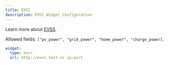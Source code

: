 ```yaml
---
title: EVCC
description: EVCC Widget Configuration
---
```


Learn more about [EVSS](https://github.com/evcc-io/evcc).

Allowed fields: `["pv_power", "grid_power", "home_power", "charge_power]`.

```yaml
widget:
  type: evcc
  url: http://evcc.host.or.ip:port
```
